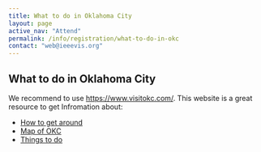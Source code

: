 ```yaml
---
title: What to do in Oklahoma City
layout: page
active_nav: "Attend"
permalink: /info/registration/what-to-do-in-okc
contact: "web@ieeevis.org"
---
```





## What to do in Oklahoma City


We recommend to use https://www.visitokc.com/.
This website is a great resource to get Infromation about:
* [How to get around](https://www.visitokc.com/plan-your-visit/transportation/)
* [Map of OKC](https://www.visitokc.com/mapexplorer/)
* [Things to do](https://www.visitokc.com/things-to-do/)


